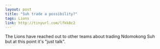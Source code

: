 ```yaml
---
layout: post
title: "Suh trade a possibility?"
tags: Lions
link: http://tinyurl.com/lfkk8c2
---
```


The Lions have reached out to other teams about trading Ndomokong Suh but at this point it's "just talk".
